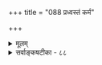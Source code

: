 +++
title = "088 प्रध्वस्तं कर्म"

+++
<details><summary>मूलम्</summary>

प्रध्वस्तं कर्म कालान्तरभवितृफलासाधकं तल्लिङादेर्वाच्योऽर्थः स्थायि कार्यं न यदि कथमिवान्वेतु कामी नियोज्यः ।  
तच्चापूर्वं प्रधानं फलजनकमपि स्यान्नियोज्यप्रसिद्ध्यै नित्ये नैष्फल्यमस्येत्यभिदधुरपरे तेऽपि निर्धूतकल्पाः ॥ ८८ ॥
</details>

<details><summary>सर्वाङ्कषटीका - ८८</summary>

यागस्वर्गयोर्मध्ये द्वारस्यावश्यकत्वेऽपि तद्द्वारमीश्वरप्रीतिकोपौ नेति वदतां निरीश्वरमीमांसकानां मतं विस्तरेण निराचिकीर्षुः प्रथमं जरन्मीमांसकमतं विमृशति - प्रध्वस्तमित्यादि । **प्रध्वस्तम्** = चिरध्वस्तम् **कर्म** = यागादिरूपं कर्म **कालान्तरभवितृफलासाधकम्** = कालान्तरभाविस्वर्गादिफलसाधकं न भवेत् । अतो मध्ये द्वारं किञ्चित् कल्पनीयमेव । **तत्** = तस्मात् **लिङादेः** = लिङ्लोट्लेट्तव्यप्रत्ययानांम् वाच्यः अर्थः **स्थायि** = स्थिरम् **कार्यम्** = कार्यं नाम अङ्गीकार्यम् । न यदि - न चेत् **नियोज्यः** = लिडर्थविध्यन्वयार्हः **कामी** =स्वर्गादिकामनावान् पुरुषः कथमिव कथं वा **अन्वेतु** = अन्वितो भवेत् ? 

लिङ्क्षवणे कञ्चित् कश्चित्प्रेरयतीति सर्वोऽपि जानाति । सा च प्रेरणा लोके प्रेरयितृपुरुषव्यापारः । वेदस्यापौरुषेयत्वेन तथा वक्तुमशक्यत्वात् शब्दनिष्ठोऽतिशयविशेष एव । स एव नियोग-कार्य- अपूर्व- भावनादिशब्दैः तत्तत्काले विद्वद्भिस्संकेतितः । नियोगश्चेदर्थः नियोजकः कश्चित्, नियोज्यः कश्चित्, नियोज्यस्य कार्यं किञ्चिच्च वक्तव्यम् । नियोगः कञ्चित्, कस्मिश्चित्कार्ये, कस्मैचित्फलाय प्रेरयति । 



449. 

770 

तच्चापूर्वं प्रधानं; फलजनकमपि स्यान्नियोज्यप्रसिद्ध्यै 

नित्ये नैष्फल्यमस्येत्यभिदधुरपरे; तेऽपि निर्धूतकल्पाः ॥88॥ 

लिडर्थस्य प्राधान्यं न युक्तम्] 

कृत्युद्देश्यं सुखादि स्वत इह; न परं स्यादनन्यार्थवेद्यं 

क्लृप्तिश्चास्यान्यहेतोरपि च परिहृतं तत्परत्वं श्रुतीनाम् । 

नित्ये चापूर्वतोऽन्यत् फलमनघगिरः सस्मरुर्दुस्त्यजं तत् 

नो चेत्, स्वस्मिन् नियोगायुतमपि निपुणान्नैव शक्तं नियोक्तम् ॥89॥ 

'स्वर्गकामनावान् अग्निहोत्रं कुर्यात्' इति वाक्यार्थः । स्वर्गकामनावान् नियोज्यः । कार्यस्य कस्यचिदभावे नियोज्यस्य कुत्रान्वयः स्यात् । अतः कार्यमेव लिडर्थः । तच कार्यत्वमतिरिक्तः स्वतन्त्रः कश्चन पदार्थ : ? न तु लोकदृष्ट्या प्रतीयमानः जन्यत्वादिरूपः । ततश्च यागादेर्नाशेऽपि तज्जन्यं कार्यमेव स्वर्गरूपं परिणमते । अतः यागस्वर्गयोः कार्यकारणभावः सिद्ध इत्याशयः ॥ 

**तच्च** = एतच अपूर्वम् स्वदृष्ट्या प्रधानमेव, 'कृतिसाध्यं प्रधानं यत्, तत्कार्यमभिधीयते' इति वार्तिकम् । नियोज्यप्रसिद्ध्यै - राज्ञा स्वभृत्यपोषणन्यायेन कस्यचिन्नियोज्यस्य स्वरूपसिद्धये फलजनकमपि स्यात् । नियोज्यस्यालाभे हि नियोगो व्यर्थ एव स्यात् । प्रजानामभावे राजा केषां कृते स्यात् ? ननु स्वर्गादि- कामनावतो लाभात् नियोगस्सार्थकश्चेत्, नित्यकर्मणां फलाभावात्, नियोज्यालाभात् नियोगो व्यर्थः स्यादिति **चेत्** = **नित्ये** = नित्यकर्मणि **अस्य** = नियोगस्य **नैष्फल्यम्** = स्वापेक्षयातिरिक्तफलाभाव इष्ट एव । तत्र हि काम्यकर्मापेक्षया स्वप्राधान्यं स्पष्टम् । इति ये **अपरे** = प्राभाकराः अभिदधुः, तेऽपि निर्धूतकल्पा :: निरस्तप्रायाः । ईश्वराज्ञारूपत्वाद्विधीनाम्, तस्यैव तत्तद्देवताद्वारा फलदातृत्वादिनिर्वाहात् कार्यनियोगादीनामा- वश्यकतैव निरस्तेत्यर्थः ॥ ८८ ॥
</details>
